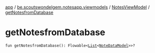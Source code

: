 [app](../../index.md) / [be.scoutswondelgem.notesapp.viewmodels](../index.md) / [NotesViewModel](index.md) / [getNotesfromDatabase](./get-notesfrom-database.md)

# getNotesfromDatabase

`fun getNotesfromDatabase(): Flowable<`[`List`](https://kotlinlang.org/api/latest/jvm/stdlib/kotlin.collections/-list/index.html)`<`[`NoteDataModel`](../../be.scoutswondelgem.notesapp.database.entities/-note-data-model/index.md)`>>?`